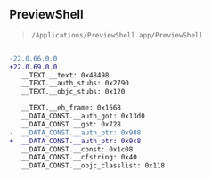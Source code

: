 ## PreviewShell

> `/Applications/PreviewShell.app/PreviewShell`

```diff

-22.0.66.0.0
+22.0.69.0.0
   __TEXT.__text: 0x48498
   __TEXT.__auth_stubs: 0x2790
   __TEXT.__objc_stubs: 0x120

   __TEXT.__eh_frame: 0x1668
   __DATA_CONST.__auth_got: 0x13d0
   __DATA_CONST.__got: 0x728
-  __DATA_CONST.__auth_ptr: 0x988
+  __DATA_CONST.__auth_ptr: 0x9c8
   __DATA_CONST.__const: 0x1c08
   __DATA_CONST.__cfstring: 0x40
   __DATA_CONST.__objc_classlist: 0x118

```
